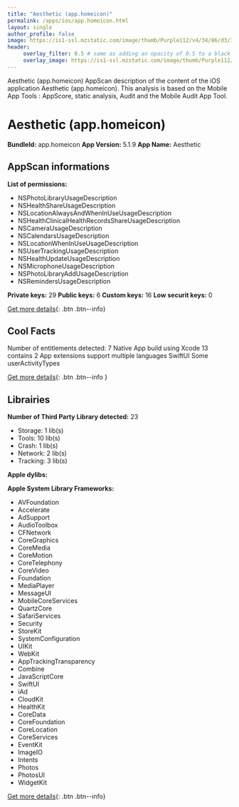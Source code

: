 ```yaml
---
title: "Aesthetic (app.homeicon)"
permalink: /apps/ios/app.homeicon.html
layout: single
author_profile: false
image: https://is1-ssl.mzstatic.com/image/thumb/Purple112/v4/34/86/d3/3486d32a-954a-8a7c-9e36-a881201aac8b/AppIcon-0-1x_U007emarketing-0-7-0-85-220.png/512x512bb.jpg
header: 
     overlay_filter: 0.5 # same as adding an opacity of 0.5 to a black background
     overlay_image: https://is1-ssl.mzstatic.com/image/thumb/Purple112/v4/34/86/d3/3486d32a-954a-8a7c-9e36-a881201aac8b/AppIcon-0-1x_U007emarketing-0-7-0-85-220.png/512x512bb.jpg
---
```

Aesthetic (app.homeicon) AppScan description of the content of the iOS application Aesthetic (app.homeicon). This analysis is based on the Mobile App Tools : AppScore, static analysis, Audit and the Mobile Audit App Tool.

# Aesthetic (app.homeicon)

**BundleId:** app.homeicon
**App Version:** 5.1.9
**App Name:** Aesthetic


## AppScan informations 

**List of permissions:** 
- NSPhotoLibraryUsageDescription
- NSHealthShareUsageDescription
- NSLocationAlwaysAndWhenInUseUsageDescription
- NSHealthClinicalHealthRecordsShareUsageDescription
- NSCameraUsageDescription
- NSCalendarsUsageDescription
- NSLocationWhenInUseUsageDescription
- NSUserTrackingUsageDescription
- NSHealthUpdateUsageDescription
- NSMicrophoneUsageDescription
- NSPhotoLibraryAddUsageDescription
- NSRemindersUsageDescription
  
  
**Private keys:** 29
**Public keys:** 6
**Custom keys:** 16
**Low securit keys:** 0
  
[Get more details](/pricing.html){: .btn .btn--info}

## Cool Facts

Number of entitlements detected: 7
Native App
build using Xcode 13
contains 2 App extensions
support multiple languages
SwiftUI
Some userActivityTypes
  
[Get more details](/pricing.html){: .btn .btn--info }

## Librairies 
**Number of Third Party Library detected:** 23
- Storage: 1 lib(s)
- Tools: 10 lib(s)
- Crash: 1 lib(s)
- Network: 2 lib(s)
- Tracking: 3 lib(s)


**Apple dylibs:**


**Apple System Library Frameworks:**
- AVFoundation
- Accelerate
- AdSupport
- AudioToolbox
- CFNetwork
- CoreGraphics
- CoreMedia
- CoreMotion
- CoreTelephony
- CoreVideo
- Foundation
- MediaPlayer
- MessageUI
- MobileCoreServices
- QuartzCore
- SafariServices
- Security
- StoreKit
- SystemConfiguration
- UIKit
- WebKit
- AppTrackingTransparency
- Combine
- JavaScriptCore
- SwiftUI
- iAd
- CloudKit
- HealthKit
- CoreData
- CoreFoundation
- CoreLocation
- CoreServices
- EventKit
- ImageIO
- Intents
- Photos
- PhotosUI
- WidgetKit


  
[Get more details](/pricing.html){: .btn .btn--info}

